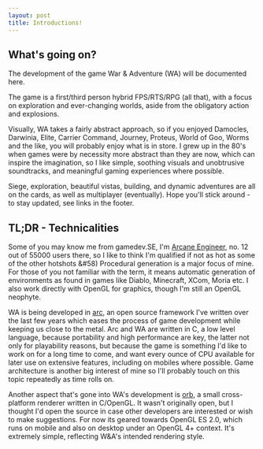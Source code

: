 ```yaml
---
layout: post
title: Introductions!
---
```


What's going on?
----------------

The development of the game War & Adventure (WA) will be documented here.

The game is a first/third person hybrid FPS/RTS/RPG (all that), with a focus on exploration and ever-changing worlds, aside from the obligatory action and explosions.

Visually, WA takes a fairly abstract approach, so if you enjoyed Damocles, Darwinia, Elite, Carrier Command, Journey, Proteus, World of Goo, Worms and the like, you will probably enjoy what is in store. I grew up in the 80's when games were by necessity more abstract than they are now, which can inspire the imagination, so I like simple, soothing visuals and unobtrusive soundtracks, and meaningful gaming experiences where possible.

Siege, exploration, beautiful vistas, building, and dynamic adventures are all on the cards, as well as multiplayer (eventually). Hope you'll stick around - to stay updated, see links in the footer.

TL;DR - Technicalities
----------------------

Some of you may know me from gamedev.SE, I'm [Arcane Engineer](http://gamedev.stackexchange.com/users/5473/arcane-engineer), no. 12 out of 55000 users there, so I like to think I'm qualified if not as hot as some of the other hotshots &#58) Procedural generation is a major focus of mine. For those of you not familiar with the term, it means automatic generation of environments as found in games like Diablo, Minecraft, XCom, Moria etc. I also work directly with OpenGL for graphics, though I'm still an OpenGL neophyte.

WA is being developed in [arc](https://github.com/ArcaneIngenuity/arc), an open source framework I've written over the last few years which eases the process of game development while keeping us close to the metal. Arc and WA are written in C, a low level language, because portability and high performance are key, the latter not only for playability reasons, but because the game is something I'd like to work on for a long time to come, and want every ounce of CPU available for later use on extensive features, including on mobiles where possible. Game architecture is another big interest of mine so I'll probably touch on this topic repeatedly as time rolls on.

Another aspect that's gone into WA's development is [orb](https://github.com/ArcaneIngenuity/orb), a small cross-platform renderer written in C/OpenGL. It wasn't originally open, but I thought I'd open the source in case other developers are interested or wish to make suggestions. For now its geared towards OpenGL ES 2.0, which runs on mobile and also on desktop under an OpenGL 4+ context. It's extremely simple, reflecting W&A's intended rendering style.